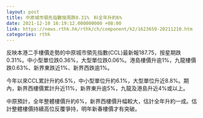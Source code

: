 ```yaml
---
layout: post
title: 中原城市領先指數按周跌0.31%　料全年升約6%
date: 2021-12-10 16:19:12.000000000 +08:00
link: https://news.rthk.hk/rthk/ch/component/k2/1623659-20211210.htm
categories: rthk
---
```


反映本港二手樓價走勢的中原城市領先指數(CCL)最新報187.75，按星期跌0.31%。中小型單位跌0.36%，大型單位跌0.06%。港島樓價升逾1%，九龍樓價跌0.63%、新界東跌近1%、新界西跌逾1%。

今年以來CCL累計升約6.5%，中小型單位升約6.1%，大型單位升近8.8%。期內，新界西樓價累計升近11%，新界東升逾5%，九龍及港島升近4%或以上。

中原預計，全年整體樓價升約6%，新界西樓價升幅較大，估計全年升約一成。估計整體樓價持續高位反覆爭持，明年新春樓價才有突破。
